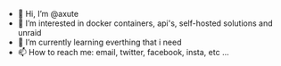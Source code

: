 - 👋 Hi, I’m @axute
- 👀 I’m interested in docker containers, api's, self-hosted solutions and unraid
- 🌱 I’m currently learning everthing that i need
- 📫 How to reach me: email, twitter, facebook, insta, etc ...
